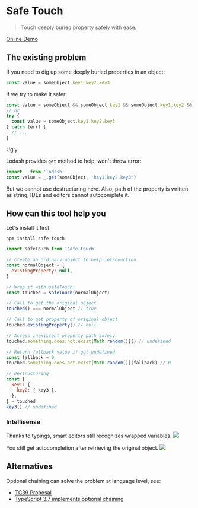# Safe Touch

> Touch deeply buried property safely with ease.

[Online Demo](https://stackblitz.com/edit/play-safe-touch)

## The existing problem

If you need to dig up some deeply buried properties in an object:

```js
const value = someObject.key1.key2.key3
```

If we try to make it safer:

```js
const value = someObject && someObject.key1 && someObject.key1.key2 && someObject.key1.key2.key3
// or
try {
  const value = someObject.key1.key2.key3
} catch (err) {
  // ...
}
```

Ugly.

Lodash provides `get` method to help, won't throw error:

```js
import _ from 'lodash'
const value = _.get(someObject, 'key1.key2.key3')
```

But we cannot use destructuring here. Also, path of the property is written as string, IDEs and editors cannot autocomplete it.

## How can this tool help you

Let's install it first.

```
npm install safe-touch
```

```js
import safeTouch from 'safe-touch'

// Create an ordinary object to help introduction
const normalObject = {
  existingProperty: null,
}

// Wrap it with safeTouch:
const touched = safeTouch(normalObject)

// Call to get the original object
touched() === normalObject // true

// Call to get property of original object
touched.existingProperty() // null

// Access inexistent property path safely
touched.something.does.not.exist[Math.random()]() // undefined

// Return fallback value if got undefined
const fallback = 0
touched.something.does.not.exist[Math.random()](fallback) // 0

// Destructuring
const {
  key1: {
    key2: { key3 },
  },
} = touched
key3() // undefined
```

### Intellisense

Thanks to typings, smart editors still recognizes wrapped variables.
![](https://user-images.githubusercontent.com/7480839/42639648-1b9d6d00-8623-11e8-81ec-2927913e56cb.png)

You still get autocompletion after retrieving the original object.
![](https://user-images.githubusercontent.com/7480839/42639650-1d8149a2-8623-11e8-9080-345b78d582d3.png)

## Alternatives
Optional chaining can solve the problem at language level, see:

- [TC39 Proposal](https://github.com/tc39/proposal-optional-chaining)
- [TypeScript 3.7 implements optional chaining](https://devblogs.microsoft.com/typescript/announcing-typescript-3-7/#optional-chaining)

